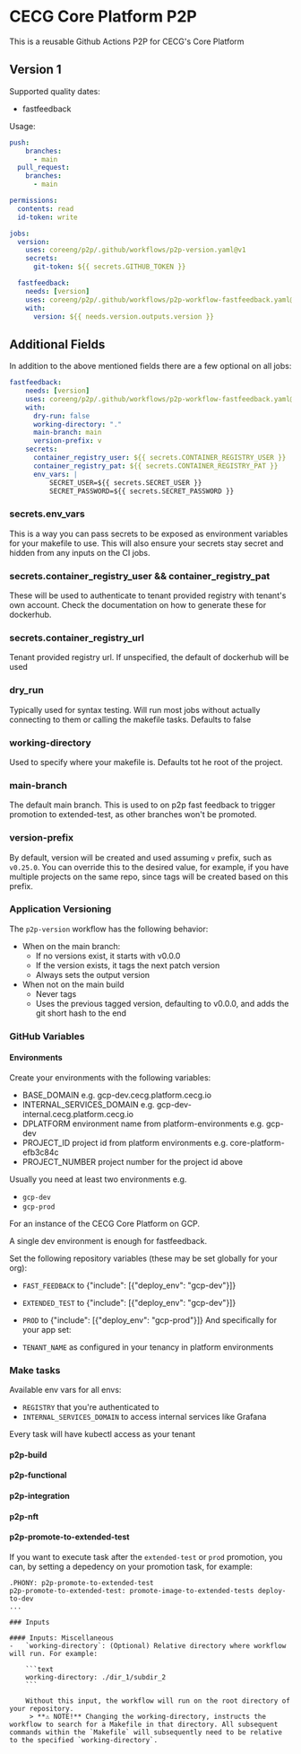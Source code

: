 # CECG Core Platform P2P 

This is a reusable Github Actions P2P for CECG's Core Platform

## Version 1

Supported quality dates:
* fastfeedback


Usage:

```yaml
push:
    branches:
      - main
  pull_request:
    branches:
      - main

permissions:
  contents: read
  id-token: write

jobs:
  version:
    uses: coreeng/p2p/.github/workflows/p2p-version.yaml@v1
    secrets:
      git-token: ${{ secrets.GITHUB_TOKEN }} 

  fastfeedback:
    needs: [version]
    uses: coreeng/p2p/.github/workflows/p2p-workflow-fastfeedback.yaml@v1
    with:
      version: ${{ needs.version.outputs.version }}
```
## Additional Fields

In addition to the above mentioned fields there are a few optional on all jobs:


```yaml
fastfeedback:
    needs: [version]
    uses: coreeng/p2p/.github/workflows/p2p-workflow-fastfeedback.yaml@v1
    with:
      dry-run: false
      working-directory: "."
      main-branch: main
      version-prefix: v
    secrets:
      container_registry_user: ${{ secrets.CONTAINER_REGISTRY_USER }}
      container_registry_pat: ${{ secrets.CONTAINER_REGISTRY_PAT }}
      env_vars: |
          SECRET_USER=${{ secrets.SECRET_USER }}
          SECRET_PASSWORD=${{ secrets.SECRET_PASSWORD }}        
```
### secrets.env_vars

This is a way you can pass secrets to be exposed as environment variables for your makefile to use. This will also ensure
your secrets stay secret and hidden from any inputs on the CI jobs.

### secrets.container_registry_user && container_registry_pat

These will be used to authenticate to tenant provided registry with tenant's own account. Check the documentation on how to generate these for dockerhub.

### secrets.container_registry_url

Tenant provided registry url. If unspecified, the default of dockerhub will be used

### dry_run

Typically used for syntax testing. Will run most jobs without actually connecting to them or calling the makefile tasks.
Defaults to false

### working-directory

Used to specify where your makefile is. Defaults tot he root of the project.

### main-branch

The default main branch. This is used to on p2p fast feedback to trigger promotion to extended-test, as other branches won't be promoted.

### version-prefix
By default, version will be created and used assuming `v` prefix, such as `v0.25.0`. You can override this to the desired value, for example, if you have multiple projects on the same repo, since tags will be created based on this prefix.
 
### Application Versioning

The `p2p-version` workflow has the following behavior:

* When on the main branch:
  * If no versions exist, it starts with v0.0.0
  * If the version exists, it tags the next patch version
  * Always sets the output version
* When not on the main build
  * Never tags
  * Uses the previous tagged version, defaulting to v0.0.0, and adds the git short hash to the end

### GitHub Variables

#### Environments

Create your environments with the following variables:
* BASE_DOMAIN e.g. gcp-dev.cecg.platform.cecg.io
* INTERNAL_SERVICES_DOMAIN e.g. gcp-dev-internal.cecg.platform.cecg.io
* DPLATFORM environment name from platform-environments e.g. gcp-dev
* PROJECT_ID project id from platform environments e.g. core-platform-efb3c84c
* PROJECT_NUMBER project number for the project id above

Usually you need at least two environments e.g.

* `gcp-dev`
* `gcp-prod`


For an instance of the CECG Core Platform on GCP.

A single dev environment is enough for fastfeedback.

Set the following repository variables (these may be set globally for your org):

* `FAST_FEEDBACK` to {"include": [{"deploy_env": "gcp-dev"}]}
* `EXTENDED_TEST` to {"include": [{"deploy_env": "gcp-dev"}]}
* `PROD` to {"include": [{"deploy_env": "gcp-prod"}]}
And specifically for your app set:

* `TENANT_NAME` as configured in your tenancy in platform environments

### Make tasks

Available env vars for all envs:

* `REGISTRY` that you're authenticated to
* `INTERNAL_SERVICES_DOMAIN` to access internal services like Grafana

Every task will have kubectl access as your tenant

#### p2p-build
#### p2p-functional
#### p2p-integration 
#### p2p-nft
#### p2p-promote-to-extended-test

If you want to execute task after the `extended-test` or `prod` promotion, you can, by setting a depedency on your promotion task, for example:
```
.PHONY: p2p-promote-to-extended-test
p2p-promote-to-extended-test: promote-image-to-extended-tests deploy-to-dev
...

### Inputs

#### Inputs: Miscellaneous
-   `working-directory`: (Optional) Relative directory where workflow will run. For example:

    ```text
    working-directory: ./dir_1/subdir_2
    ```

    Without this input, the workflow will run on the root directory of your repository. 
     > **⚠️ NOTE!** Changing the working-directory, instructs the workflow to search for a Makefile in that directory. All subsequent commands within the `Makefile` will subsequently need to be relative to the specified `working-directory`.
